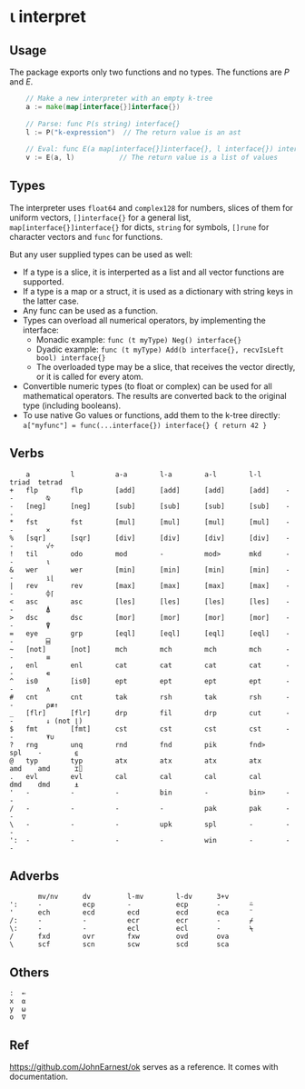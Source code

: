 # ⍳ interpret

## Usage
The package exports only two functions and no types. The functions are *P* and *E*.
```go
    // Make a new interpreter with an empty k-tree
    a := make(map[interface{}]interface{}) 
    
    // Parse: func P(s string) interface{}
    l := P("k-expression")  // The return value is an ast
    
    // Eval: func E(a map[interface{}]interface{}, l interface{}) interface{}
    v := E(a, l)           // The return value is a list of values

```

## Types
The interpreter uses `float64` and `complex128` for numbers, slices of them for uniform vectors,
`[]interface{}` for a general list, `map[interface{}]interface{}` for dicts, `string` for symbols,
`[]rune` for character vectors and `func` for functions.

But any user supplied types can be used as well:
- If a type is a slice, it is interperted as a list and all vector functions are supported.
- If a type is a map or a struct, it is used as a dictionary with string keys in the latter case.
- Any func can be used as a function.
- Types can overload all numerical operators, by implementing the interface:
  - Monadic example: `func (t myType) Neg() interface{}`
  - Dyadic example: `func (t myType) Add(b interface{}, recvIsLeft bool) interface{}`
  - The overloaded type may be a slice, that receives the vector directly, or it is called for every atom.
- Convertible numeric types (to float or complex) can be used for all mathematical operators. The results are converted back to the original type (including booleans).
- To use native Go values or functions, add them to the k-tree directly: `a["myfunc"] = func(...interface{}) interface{} { return 42 }`

## Verbs

```
    a          l          a-a        l-a        a-l        l-l     triad  tetrad
+   flp        flp        [add]      [add]      [add]      [add]    -      -        ⍉
-   [neg]      [neg]      [sub]      [sub]      [sub]      [sub]    -      -      
*   fst        fst        [mul]      [mul]      [mul]      [mul]    -      -        ×
%   [sqr]      [sqr]      [div]      [div]      [div]      [div]    -      -        √÷
!   til        odo        mod        -          mod>       mkd      -      -        ⍳
&   wer        wer        [min]      [min]      [min]      [min]    -      -        ⍸⌊
|   rev        rev        [max]      [max]      [max]      [max]    -      -        ⌽⌈
<   asc        asc        [les]      [les]      [les]      [les]    -      -        ⍋
>   dsc        dsc        [mor]      [mor]      [mor]      [mor]    -      -        ⍒
=   eye        grp        [eql]      [eql]      [eql]      [eql]    -      -        ⌸
~   [not]      [not]      mch        mch        mch        mch      -      -        ≡
,   enl        enl        cat        cat        cat        cat      -      -        ∊
^   is0        [is0]      ept        ept        ept        ept      -      -        ∧
#   cnt        cnt        tak        rsh        tak        rsh      -      -        ⍴≢↑ 
_   [flr]      [flr]      drp        fil        drp        cut      -      -        ↓ (not ⌊)
$   fmt        [fmt]      cst        cst        cst        cst      -      -        ⍕∪
?   rng        unq        rnd        fnd        pik        fnd>     spl    -        ⍷
@   typ        typ        atx        atx        atx        atx      amd    amd      ⌶⌷
.   evl        evl        cal        cal        cal        cal      dmd    dmd      ⍎
'   -          -          -          bin        -          bin>     -      -  
/   -          -          -          -          pak        pak      -      -        
\   -          -          -          upk        spl        -        -      -   
':  -          -          -          -          win        -        -      -  
```

## Adverbs

```
       mv/nv      dv         l-mv        l-dv      3+v
':     -          ecp        -           ecp       -       ⍨
'      ech        ecd        ecd         ecd       eca     ¨
/:     -          -          ecr         ecr       -       ⌿
\:     -          -          ecl         ecl       -       ⍀
/      fxd        ovr        fxw         ovd       ova   
\      scf        scn        scw         scd       sca  
```

## Others
```
:  ←
x  ⍺
y  ⍵
o  ∇
```

## Ref
https://github.com/JohnEarnest/ok serves as a reference. It comes with documentation.

